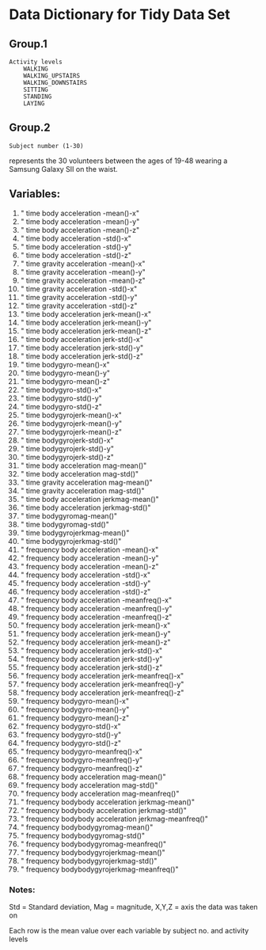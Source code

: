 # Data Dictionary for Tidy Data Set

## Group.1
	Activity levels 
		WALKING
		WALKING_UPSTAIRS
		WALKING_DOWNSTAIRS
		SITTING
		STANDING
		LAYING

## Group.2
	Subject number (1-30) 
represents the 30 volunteers between the ages of 19-48 wearing a Samsung Galaxy SII on the waist.

## Variables:
1.	" time body acceleration -mean()-x" 
2.	" time body acceleration -mean()-y" 
3.	" time body acceleration -mean()-z" 
4.	" time body acceleration -std()-x" 
5.	" time body acceleration -std()-y" 
6.	" time body acceleration -std()-z" 
7.	" time gravity acceleration -mean()-x" 
8.	" time gravity acceleration -mean()-y" 
9.	" time gravity acceleration -mean()-z" 
10.	" time gravity acceleration -std()-x" 
11.	" time gravity acceleration -std()-y" 
12.	" time gravity acceleration -std()-z" 
13.	" time body acceleration jerk-mean()-x" 
14.	" time body acceleration jerk-mean()-y" 
15.	" time body acceleration jerk-mean()-z" 
16.	" time body acceleration jerk-std()-x" 
17.	" time body acceleration jerk-std()-y" 
18.	" time body acceleration jerk-std()-z" 
19.	" time bodygyro-mean()-x" 
20.	" time bodygyro-mean()-y" 
21.	" time bodygyro-mean()-z" 
22.	" time bodygyro-std()-x" 
23.	" time bodygyro-std()-y" 
24.	" time bodygyro-std()-z" 
25.	" time bodygyrojerk-mean()-x" 
26.	" time bodygyrojerk-mean()-y" 
27.	" time bodygyrojerk-mean()-z" 
28.	" time bodygyrojerk-std()-x" 
29.	" time bodygyrojerk-std()-y" 
30.	" time bodygyrojerk-std()-z" 
31.	" time body acceleration mag-mean()" 
32.	" time body acceleration mag-std()" 
33.	" time gravity acceleration mag-mean()" 
34.	" time gravity acceleration mag-std()" 
35.	" time body acceleration jerkmag-mean()" 
36.	" time body acceleration jerkmag-std()" 
37.	" time bodygyromag-mean()" 
38.	" time bodygyromag-std()" 
39.	" time bodygyrojerkmag-mean()" 
40.	" time bodygyrojerkmag-std()" 
41.	" frequency body acceleration -mean()-x" 
42.	" frequency body acceleration -mean()-y" 
43.	" frequency body acceleration -mean()-z" 
44.	" frequency body acceleration -std()-x" 
45.	" frequency body acceleration -std()-y" 
46.	" frequency body acceleration -std()-z" 
47.	" frequency body acceleration -meanfreq()-x" 
48.	" frequency body acceleration -meanfreq()-y" 
49.	" frequency body acceleration -meanfreq()-z" 
50.	" frequency body acceleration jerk-mean()-x" 
51.	" frequency body acceleration jerk-mean()-y" 
52.	" frequency body acceleration jerk-mean()-z" 
53.	" frequency body acceleration jerk-std()-x" 
54.	" frequency body acceleration jerk-std()-y" 
55.	" frequency body acceleration jerk-std()-z" 
56.	" frequency body acceleration jerk-meanfreq()-x" 
57.	" frequency body acceleration jerk-meanfreq()-y" 
58.	" frequency body acceleration jerk-meanfreq()-z" 
59.	" frequency bodygyro-mean()-x" 
60.	" frequency bodygyro-mean()-y" 
61.	" frequency bodygyro-mean()-z" 
62.	" frequency bodygyro-std()-x" 
63.	" frequency bodygyro-std()-y" 
64.	" frequency bodygyro-std()-z" 
65.	" frequency bodygyro-meanfreq()-x" 
66.	" frequency bodygyro-meanfreq()-y" 
67.	" frequency bodygyro-meanfreq()-z" 
68.	" frequency body acceleration mag-mean()" 
69.	" frequency body acceleration mag-std()" 
70.	" frequency body acceleration mag-meanfreq()" 
71.	" frequency bodybody acceleration jerkmag-mean()" 
72.	" frequency bodybody acceleration jerkmag-std()" 
73.	" frequency bodybody acceleration jerkmag-meanfreq()" 
74.	" frequency bodybodygyromag-mean()" 
75.	" frequency bodybodygyromag-std()" 
76.	" frequency bodybodygyromag-meanfreq()" 
77.	" frequency bodybodygyrojerkmag-mean()" 
78.	" frequency bodybodygyrojerkmag-std()" 
79.	" frequency bodybodygyrojerkmag-meanfreq()"

### Notes:  
Std = Standard deviation,
Mag = magnitude,
X,Y,Z = axis the data was taken on

Each row is the mean value over each variable by subject no. and activity levels
